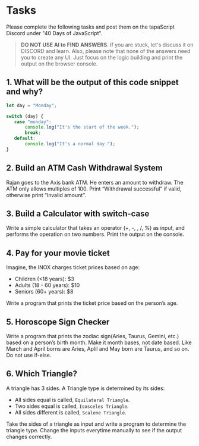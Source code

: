 # Tasks
Please complete the following tasks and post them on the tapaScript Discord under "40 Days of JavaScript".

> **DO NOT USE AI to FIND ANSWERS**. If you are stuck, let's discuss it on DISCORD and learn. Also, please note that none of the answers need you to create any UI. Just focus on the logic building and print the output on the browser console.

## 1. What will be the output of this code snippet and why?
 ```js
 let day = "Monday";

switch (day) {
    case "monday":
        console.log("It's the start of the week.");
        break;
    default:
        console.log("It's a normal day.");
}
```

## 2. Build an ATM Cash Withdrawal System
Rajan goes to the Axis bank ATM. He enters an amount to withdraw. The ATM only allows multiples of 100. Print “Withdrawal successful” if valid, otherwise print “Invalid amount”.

## 3. Build a Calculator with switch-case
Write a simple calculator that takes an operator (+, -, , /, %) as input, and performs the operation on two numbers. Print the output on the console.

## 4. Pay for your movie ticket
Imagine, the INOX charges ticket prices based on age:
- Children (<18 years): $3
- Adults (18 - 60 years): $10
- Seniors (60+ years): $8

Write a program that prints the ticket price based on the person’s age.

## 5. Horoscope Sign Checker
Write a program that prints the zodiac sign(Aries, Taurus, Gemini, etc.) based on a person’s birth month. Make it month bases, not date based. Like March and April borns are Aries, Aplil and May born are Taurus, and so on. Do not use if-else.

## 6. Which Triangle?
A triangle has 3 sides. A Triangle type is determined by its sides:
- All sides equal is called, `Equilateral Triangle`.
- Two sides equal is called, `Isosceles Triangle`.
- All sides different is called, `Scalene Triangle`.

Take the sides of a triangle as input and write a program to determine the triangle type. Change the inputs everytime manually to see if the output changes correctly.
